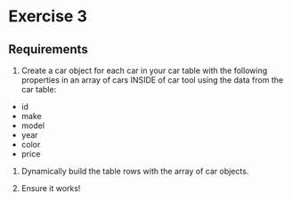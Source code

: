 # Exercise 3

## Requirements

1. Create a car object for each car in your car table with the following properties in an array of cars INSIDE of car tool using the data from the car table:

- id
- make
- model
- year
- color
- price

1. Dynamically build the table rows with the array of car objects.

1. Ensure it works!